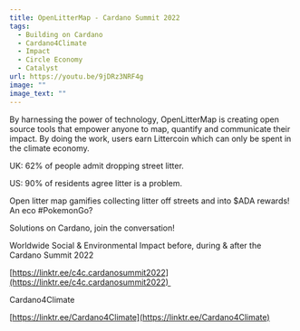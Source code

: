 ```yaml
---
title: OpenLitterMap - Cardano Summit 2022
tags:
  - Building on Cardano
  - Cardano4Climate
  - Impact
  - Circle Economy
  - Catalyst
url: https://youtu.be/9jDRz3NRF4g
image: ""
image_text: ""
---
```


By harnessing the power of technology, OpenLitterMap is creating open source tools that empower anyone to map, quantify and communicate their impact. By doing the work, users earn Littercoin which can only be spent in the climate economy.

UK: 62% of people admit dropping street litter. 

US: 90% of residents agree litter is a problem.

Open litter map gamifies collecting litter off streets and into $ADA rewards! An eco #PokemonGo? 

Solutions on Cardano, join the conversation!

Worldwide Social & Environmental Impact before, during & after the Cardano Summit 2022

[https://linktr.ee/c4c.cardanosummit2022](https://linktr.ee/c4c.cardanosummit2022) 

Cardano4Climate

[https://linktr.ee/Cardano4Climate](https://linktr.ee/Cardano4Climate)
